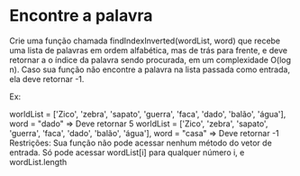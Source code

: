 # Encontre a palavra

Crie uma função chamada findIndexInverted(wordList, word) que recebe uma lista de palavras em ordem alfabética, mas de trás para frente, e deve retornar a o índice da palavra sendo procurada, em um complexidade O(log n). Caso sua função não encontre a palavra na lista passada como entrada, ela deve retornar -1.

Ex:

worldList = ['Zico', 'zebra', 'sapato', 'guerra', 'faca', 'dado', 'balão', 'água'], word = "dado" => Deve retornar 5
worldList = ['Zico', 'zebra', 'sapato', 'guerra', 'faca', 'dado', 'balão', 'água'], word = "casa" => Deve retornar -1
Restrições: Sua função não pode acessar nenhum método do vetor de entrada. Só pode acessar wordList[i] para qualquer número i, e wordList.length